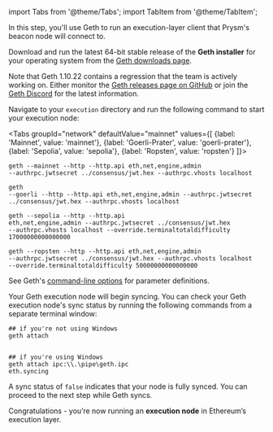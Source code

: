 import Tabs from '@theme/Tabs';
import TabItem from '@theme/TabItem';

In this step, you'll use Geth to run an execution-layer client that Prysm's beacon node will connect to.

<p>Download and run the latest 64-bit stable release of the <strong>Geth installer</strong> for your operating system from the <a href='https://geth.ethereum.org/downloads/'>Geth downloads page</a>.</p>

<p>Note that Geth 1.10.22 contains a regression that the team is actively working on. Either monitor the <a href='https://github.com/ethereum/go-ethereum/releases'>Geth releases page on GitHub</a> or join the <a href='https://discord.com/invite/nthXNEv'>Geth Discord</a> for the latest information.</p>

<p>Navigate to your <code>execution</code> directory and run the following command to start your execution node:</p>

<Tabs groupId="network" defaultValue="mainnet" values={[
    {label: 'Mainnet', value: 'mainnet'},
    {label: 'Goerli-Prater', value: 'goerli-prater'},
    {label: 'Sepolia', value: 'sepolia'},
    {label: 'Ropsten', value: 'ropsten'}
]}>
  <TabItem value="mainnet">
    <pre><code>geth --mainnet --http --http.api eth,net,engine,admin --authrpc.jwtsecret ../consensus/jwt.hex --authrpc.vhosts localhost </code></pre>
  </TabItem>
  <TabItem value="goerli-prater">
    <pre><code>geth --goerli --http --http.api eth,net,engine,admin --authrpc.jwtsecret ../consensus/jwt.hex --authrpc.vhosts localhost</code></pre>
  </TabItem>
  <TabItem value="sepolia">
    <pre><code>geth --sepolia --http --http.api eth,net,engine,admin --authrpc.jwtsecret ../consensus/jwt.hex --authrpc.vhosts localhost --override.terminaltotaldifficulty 17000000000000000</code></pre>
  </TabItem>
  <TabItem value="ropsten">
    <pre><code>geth --ropsten --http --http.api eth,net,engine,admin --authrpc.jwtsecret ../consensus/jwt.hex --authrpc.vhosts localhost --override.terminaltotaldifficulty 50000000000000000</code></pre>
  </TabItem>
</Tabs>

<p>See Geth's <a href='https://geth.ethereum.org/docs/interface/command-line-options'>command-line options</a> for parameter definitions.</p>

<p>Your Geth execution node will begin syncing. You can check your Geth execution node's sync status by running the following commands from a separate terminal window:</p>

```
## if you're not using Windows
geth attach 


## if you're using Windows
geth attach ipc:\\.\pipe\geth.ipc
eth.syncing
```

<p>A sync status of <code>false</code> indicates that your node is fully synced. You can proceed to the next step while Geth syncs.</p>

Congratulations - you’re now running an <strong>execution node</strong> in Ethereum’s execution layer.